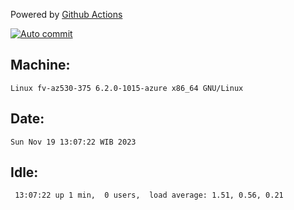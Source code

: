Powered by [Github Actions](https://github.com/features/actions)

[![Auto commit](https://github.com/hiage/workstation/workflows/Auto%20commit/badge.svg)](https://github.com/hiage/workstation/actions?query=workflow%3A%22Auto+commit%22)

## Machine:
```
Linux fv-az530-375 6.2.0-1015-azure x86_64 GNU/Linux
```
## Date:
```
Sun Nov 19 13:07:22 WIB 2023
```
## Idle:
```
 13:07:22 up 1 min,  0 users,  load average: 1.51, 0.56, 0.21
```
